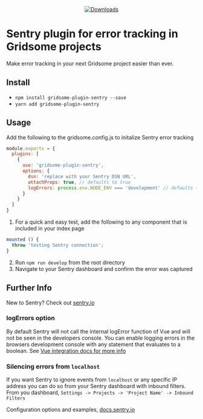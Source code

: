 <p style="text-align: center">
  <a href="https://www.npmjs.com/package/gridsome-plugin-sentry">
    <img src="https://img.shields.io/npm/dt/gridsome-plugin-sentry.svg?color=orange&style=for-the-badge" alt="Downloads">
  </a>
</p>

# Sentry plugin for error tracking in Gridsome projects
Make error tracking in your next Gridsome project easier than ever.

## Install
* `npm install gridsome-plugin-sentry --save`
* `yarn add gridsome-plugin-sentry`

## Usage
Add the following to the gridsome.config.js to initalize Sentry error tracking

```javascript
module.exports = {
  plugins: [
    {
      use: 'gridsome-plugin-sentry',
      options: {
        dsn: 'replace with your Sentry DSN URL',
        attachProps: true, // defaults to true
        logErrors: process.env.NODE_ENV === 'development' // defaults to false, see below for further info
      }
    }
  ]
}
```
1. For a quick and easy test, add the following to any component that is included in your index page
```javascript
mounted () {
  throw 'testing Sentry connection';
}
```
2. Run `npm run develop` from the root directory
3. Navigate to your Sentry dashboard and confirm the error was captured

## Further Info
New to Sentry? Check out [sentry.io](https://sentry.io/welcome/ "Sentry IO")

### logErrors option
By default Sentry will not call the internal logError function of Vue and will not be seen in the developers console. You can enable logging errors in the browsers development console with any statement that evaluates to a boolean. See [Vue integration docs for more info](https://docs.sentry.io/platforms/javascript/vue/)

### Silencing errors from `localhost`
If you want Sentry to ignore events from `localhost` or any specific IP address you can do so from your Sentry dashboard with inbound filters.
From you dashboard, `Settings -> Projects -> 'Project Name' -> Inbound Filters`

Configuration options and examples, [docs.sentry.io](https://docs.sentry.io/platforms/javascript/vue/ "Vue config for Sentry IO")
